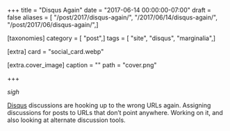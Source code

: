 +++
title = "Disqus Again"
date = "2017-06-14 00:00:00-07:00"
draft = false
aliases = [ "/post/2017/disqus-again/", "/2017/06/14/disqus-again/", "/post/2017/06/disqus-again/",]

[taxonomies]
category = [ "post",]
tags = [ "site", "disqus", "marginalia",]

[extra]
card = "social_card.webp"

[extra.cover_image]
caption = ""
path = "cover.png"

+++

*sigh*

[Disqus](https://disqus.com/) discussions are hooking up to the wrong URLs again.
Assigning discussions for posts to URLs that don’t point anywhere.
Working on it, and also looking at alternate discussion tools.